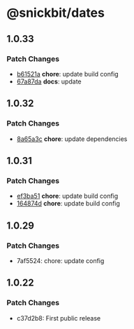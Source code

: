 # @snickbit/dates

## 1.0.33

### Patch Changes

- [b61521a](https://github.com/snickbit/snickbit.js/commit/b61521a) **chore**:  update build config
- [67a87da](https://github.com/snickbit/snickbit.js/commit/67a87da) **docs**:  update


## 1.0.32

### Patch Changes

- [8a65a3c](https://github.com/snickbit/snickbit.js/commit/8a65a3c) **chore**:  update dependencies


## 1.0.31

### Patch Changes

- [ef3ba51](https://github.com/snickbit/snickbit.js/commit/ef3ba51) **chore**:  update build config
- [164874d](https://github.com/snickbit/snickbit.js/commit/164874d) **chore**:  update build config


## 1.0.29

### Patch Changes

- 7af5524: chore: update config

## 1.0.22

### Patch Changes

- c37d2b8: First public release
